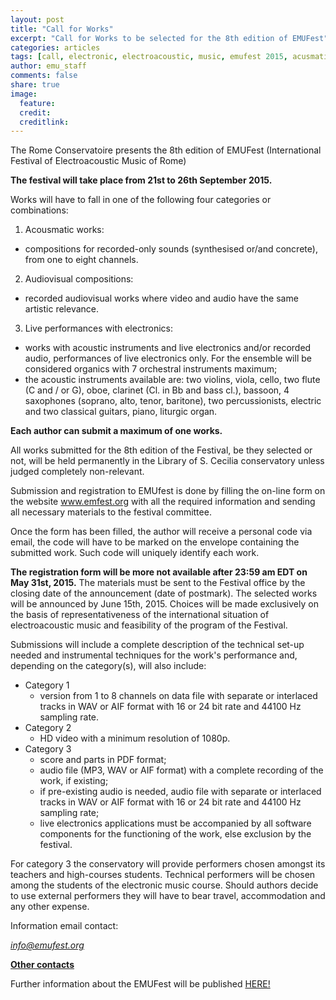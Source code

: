 ```yaml
---
layout: post
title: "Call for Works"
excerpt: "Call for Works to be selected for the 8th edition of EMUFest"
categories: articles
tags: [call, electronic, electroacoustic, music, emufest 2015, acusmatic]
author: emu_staff
comments: false
share: true
image:
  feature: 
  credit: 
  creditlink: 
---
```


The Rome Conservatoire presents the 8th edition of EMUFest (International Festival of Electroacoustic Music of Rome)

**The festival will take place from 21st to 26th September 2015.**

Works will have to fall in one of the following four categories or combinations:
 
 1. Acousmatic works:
  * compositions for recorded-only sounds (synthesised or/and concrete), from one to eight channels.
 2. Audiovisual compositions:
  * recorded audiovisual works where video and audio have the same artistic relevance.
 3. Live performances with electronics:
  * works with acoustic instruments and live electronics and/or recorded audio, performances of live electronics only. For the ensemble will be considered organics with 7 orchestral instruments maximum;
  * the acoustic instruments available are: two violins, viola, cello, two flute (C and / or G), oboe, clarinet (Cl. in Bb and bass cl.), bassoon, 4 saxophones (soprano, alto, tenor, baritone), two percussionists, electric and two classical guitars, piano, liturgic organ. 

**Each author can submit a maximum of one works.**

All works submitted for the 8th edition of the Festival, be they selected or not, will be held permanently in the Library of S. Cecilia conservatory unless judged completely non-relevant.

Submission and registration to EMUfest is done by filling the on-line form on the website www.emfest.org with all the required information and sending all necessary materials to the festival committee.

Once the form has been filled, the author will receive a personal code via email, the code will have to be marked on the envelope containing the submitted work. Such code will uniquely identify each work.

**The registration form will be more not available after 23:59 am EDT on May 31st, 2015.** The materials must be sent to the Festival office by the closing date of the announcement (date of postmark). The selected works will be announced by June 15th, 2015. 
Choices will be made exclusively on the basis of representativeness of the international situation of electroacoustic music and feasibility of the program of the Festival.
  
Submissions will include a complete description of the technical set-up needed and instrumental techniques for the work's performance and, depending on the category(s), will also include:

 - Category 1
   * version from 1 to 8 channels on data file with separate or interlaced tracks in WAV or AIF format with 16 or 24 bit rate and 44100 Hz sampling rate.
 - Category 2
   * HD video with a minimum resolution of 1080p.
 - Category 3
   * score and parts in PDF format;
   * audio file (MP3, WAV or AIF format) with a complete recording of the work, if existing;
   * if pre-existing audio is needed, audio file with separate or interlaced tracks in WAV or AIF format with 16 or 24 bit rate and 44100 Hz sampling rate;
   * live electronics applications must be accompanied by all software components for the functioning of the work, else exclusion by the festival.

For category 3 the conservatory will provide performers chosen amongst its teachers and high-courses students. Technical performers will be chosen among the students of the electronic music course. Should authors decide to use external performers they will have to bear travel, accommodation and any other expense.

Information email contact:

<a href="mailto:info@emufest.org">*info@emufest.org*</a>

<a href="http://emufest.github.io/about/#contacts" target="_blank">**Other contacts**</a>

Further information about the EMUFest will be published [HERE!](http://www.emufest.org)

